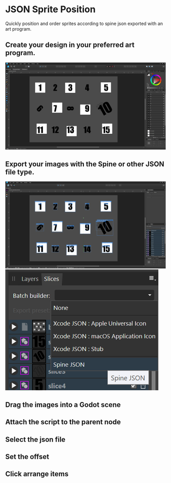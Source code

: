 # JSON Sprite Position
Quickly position and order sprites according to spine json exported with an art program.

## Create your design in your preferred art program.
![Affinity Designer](/images/AD_export.png)

## Export your images with the Spine or other JSON file type.
![Export option](/images/AD_export_persona.png)
![Export option](/images/spine_export.png)

## Drag the images into a Godot scene

## Attach the script to the parent node

## Select the json file

## Set the offset

## Click arrange items
